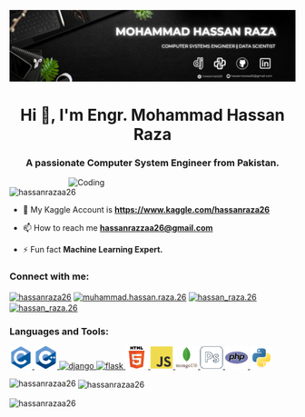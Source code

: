 ![logo](https://github.com/hassanrazaa26/hassanrazaa26/blob/main/Github.jpg)
<h1 align="center">Hi 👋, I'm Engr. Mohammad Hassan Raza</h1>
<h3 align="center">A passionate Computer System Engineer from Pakistan.</h3>
<img src="https://user-images.githubusercontent.com/55389276/140866485-8fb1c876-9a8f-4d6a-98dc-08c4981eaf70.gif" alt="Coding" width="400" align="right">

<p align="left"> <img src="https://komarev.com/ghpvc/?username=hassanrazaa26&label=Profile%20views&color=0e75b6&style=flat" alt="hassanrazaa26" /> </p>

- 📝 My Kaggle Account is **https://www.kaggle.com/hassanraza26**

- 📫 How to reach me **hassanrazzaa26@gmail.com**

- ⚡ Fun fact **Machine Learning Expert.**

<h3 align="left">Connect with me:</h3>
<p align="left">
<a href="https://linkedin.com/in/hassanraza26" target="blank"><img align="center" src="https://raw.githubusercontent.com/rahuldkjain/github-profile-readme-generator/master/src/images/icons/Social/linked-in-alt.svg" alt="hassanraza26" height="30" width="40" /></a>
<a href="https://fb.com/muhammad.hassan.raza.26" target="blank"><img align="center" src="https://raw.githubusercontent.com/rahuldkjain/github-profile-readme-generator/master/src/images/icons/Social/facebook.svg" alt="muhammad.hassan.raza.26" height="30" width="40" /></a>
<a href="https://instagram.com/hassan_raza.26" target="blank"><img align="center" src="https://raw.githubusercontent.com/rahuldkjain/github-profile-readme-generator/master/src/images/icons/Social/instagram.svg" alt="hassan_raza.26" height="30" width="40" /></a>
<a href="https://www.youtube.com/c/hassan_raza.26" target="blank"><img align="center" src="https://raw.githubusercontent.com/rahuldkjain/github-profile-readme-generator/master/src/images/icons/Social/youtube.svg" alt="hassan_raza.26" height="30" width="40" /></a>
</p>

<h3 align="left">Languages and Tools:</h3>
<p align="left"> <a href="https://www.cprogramming.com/" target="_blank" rel="noreferrer"> <img src="https://raw.githubusercontent.com/devicons/devicon/master/icons/c/c-original.svg" alt="c" width="40" height="40"/> </a> <a href="https://www.w3schools.com/cpp/" target="_blank" rel="noreferrer"> <img src="https://raw.githubusercontent.com/devicons/devicon/master/icons/cplusplus/cplusplus-original.svg" alt="cplusplus" width="40" height="40"/> </a> <a href="https://www.djangoproject.com/" target="_blank" rel="noreferrer"> <img src="https://cdn.worldvectorlogo.com/logos/django.svg" alt="django" width="40" height="40"/> </a> <a href="https://flask.palletsprojects.com/" target="_blank" rel="noreferrer"> <img src="https://www.vectorlogo.zone/logos/pocoo_flask/pocoo_flask-icon.svg" alt="flask" width="40" height="40"/> </a> <a href="https://www.w3.org/html/" target="_blank" rel="noreferrer"> <img src="https://raw.githubusercontent.com/devicons/devicon/master/icons/html5/html5-original-wordmark.svg" alt="html5" width="40" height="40"/> </a> <a href="https://developer.mozilla.org/en-US/docs/Web/JavaScript" target="_blank" rel="noreferrer"> <img src="https://raw.githubusercontent.com/devicons/devicon/master/icons/javascript/javascript-original.svg" alt="javascript" width="40" height="40"/> </a> <a href="https://www.mongodb.com/" target="_blank" rel="noreferrer"> <img src="https://raw.githubusercontent.com/devicons/devicon/master/icons/mongodb/mongodb-original-wordmark.svg" alt="mongodb" width="40" height="40"/> </a> <a href="https://www.photoshop.com/en" target="_blank" rel="noreferrer"> <img src="https://raw.githubusercontent.com/devicons/devicon/master/icons/photoshop/photoshop-line.svg" alt="photoshop" width="40" height="40"/> </a> <a href="https://www.php.net" target="_blank" rel="noreferrer"> <img src="https://raw.githubusercontent.com/devicons/devicon/master/icons/php/php-original.svg" alt="php" width="40" height="40"/> </a> <a href="https://www.python.org" target="_blank" rel="noreferrer"> <img src="https://raw.githubusercontent.com/devicons/devicon/master/icons/python/python-original.svg" alt="python" width="40" height="40"/> </a> </p>

<p><img align="left" src="https://github-readme-stats.vercel.app/api/top-langs?username=hassanrazaa26&show_icons=true&locale=en&layout=compact" alt="hassanrazaa26" /></p>

<p>&nbsp;<img align="center" src="https://github-readme-stats.vercel.app/api?username=hassanrazaa26&show_icons=true&locale=en" alt="hassanrazaa26" /></p>

<p><img align="center" src="https://github-readme-streak-stats.herokuapp.com/?user=hassanrazaa26&" alt="hassanrazaa26" /></p>
